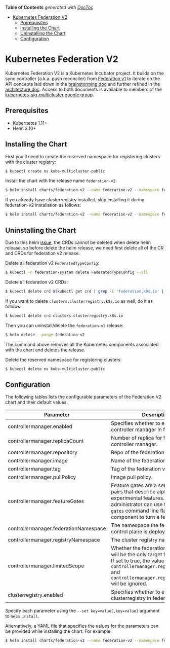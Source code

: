 <!-- START doctoc generated TOC please keep comment here to allow auto update -->
<!-- DON'T EDIT THIS SECTION, INSTEAD RE-RUN doctoc TO UPDATE -->
**Table of Contents**  *generated with [DocToc](https://github.com/thlorenz/doctoc)*

- [Kubernetes Federation V2](#kubernetes-federation-v2)
  - [Prerequisites](#prerequisites)
  - [Installing the Chart](#installing-the-chart)
  - [Uninstalling the Chart](#uninstalling-the-chart)
  - [Configuration](#configuration)

<!-- END doctoc generated TOC please keep comment here to allow auto update -->

# Kubernetes Federation V2

Kubernetes Federation V2 is a Kubernetes Incubator project. It builds on the sync controller
(a.k.a. push reconciler) from [Federation v1](https://github.com/kubernetes/federation/)
to iterate on the API concepts laid down in the [brainstorming
doc](https://docs.google.com/document/d/159cQGlfgXo6O4WxXyWzjZiPoIuiHVl933B43xhmqPEE/edit#)
and further refined in the [architecture
doc](https://docs.google.com/document/d/1ihWETo-zE8U_QNuzw5ECxOWX0Df_2BVfO3lC4OesKRQ/edit#).
Access to both documents is available to members of the
[kubernetes-sig-multicluster google
group](https://groups.google.com/forum/#!forum/kubernetes-sig-multicluster).

## Prerequisites

- Kubernetes 1.11+
- Helm 2.10+

## Installing the Chart

First you'll need to create the reserved namespace for registering clusters with the
cluster registry:

```bash
$ kubectl create ns kube-multicluster-public
```

Install the chart with the release name `federation-v2`:

```bash
$ helm install charts/federation-v2 --name federation-v2 --namespace federation-system
```

If you already have clusterregistry installed, skip installing it during federation-v2 installation
as follows:

```bash
$ helm install charts/federation-v2 --name federation-v2 --namespace federation-system --set clusterregistry.enabled=false
```

## Uninstalling the Chart

Due to this helm [issue](https://github.com/helm/helm/issues/4440), the CRDs cannot be deleted
when delete helm release, so before delete the helm release, we need first delete all
of the CR and CRDs for federation v2 release.

Delete all federation v2 `FederatedTypeConfig`:

```bash
$ kubectl -n federation-system delete FederatedTypeConfig --all
```

Delete all federation v2 CRDs:

```bash
$ kubectl delete crd $(kubectl get crd | grep -E 'federation.k8s.io' | awk '{print $1}')
```

If you want to delete `clusters.clusterregistry.k8s.io` as well, do it as follows:

```bash
$ kubectl delete crd clusters.clusterregistry.k8s.io
```

Then you can uninstall/delete the `federation-v2` release:

```bash
$ helm delete --purge federation-v2
```

The command above removes all the Kubernetes components associated with the chart
and deletes the release.

Delete the reserved namespace for registering clusters:

```bash
$ kubectl delete ns kube-multicluster-public
```

## Configuration

The following tables lists the configurable parameters of the Federation V2
chart and their default values.

| Parameter                             | Description                                                                                                                                                                                                 | Default                                                                                               |
| ------------------------------------- | ----------------------------------------------------------------------------------------------------------------------------------------------------------------------------------------------------------- | ----------------------------------------------------------------------------------------------------- |
| controllermanager.enabled             | Specifies whether to enable the controller manager in federation v2.                                                                                                                                        | true                                                                                                  |
| controllermanager.replicaCount        | Number of replica for federation v2 controller manager.                                                                                                                                                     | 1                                                                                                     |
| controllermanager.repository          | Repo of the federation v2 image.                                                                                                                                                                            | quay.io/kubernetes-multicluster                                                                       |
| controllermanager.image               | Name of the federation v2 image.                                                                                                                                                                            | federation-v2                                                                                         |
| controllermanager.tag                 | Tag of the federation v2 image.                                                                                                                                                                             | latest                                                                                                |
| controllermanager.pullPolicy          | Image pull policy.                                                                                                                                                                                          | IfNotPresent                                                                                          |
| controllermanager.featureGates        | Feature gates are a set of `key=value` pairs that describe alpha or experimental features. An administrator can use the `--feature-gates` command line flag on each component to turn a feature on or off.  | PushReconciler=true,SchedulerPreferences=true,CrossClusterServiceDiscovery=true,FederatedIngress=true |
| controllermanager.federationNamespace | The namespace the federation control plane is deployed in.                                                                                                                                                  | federation-system                                                                                     |
| controllermanager.registryNamespace   | The cluster registry namespace.                                                                                                                                                                             | kube-multicluster-public                                                                              |
| controllermanager.limitedScope        | Whether the federation namespace will be the only target for federation. If set to true, the value set for `controllermanager.registryNamespace` and `controllermanager.registryNamespace` will be ignored. | false                                                                                                 |
| clusterregistry.enabled               | Specifies whether to enable the clusterregistry in federation v2.                                                                                                                                           | true                                                                                                  |

Specify each parameter using the `--set key=value[,key=value]` argument to
`helm install`.

Alternatively, a YAML file that specifies the values for the parameters can be
provided while installing the chart. For example:

```bash
$ helm install charts/federation-v2 --name federation-v2 --namespace federation-system --values values.yaml
```
